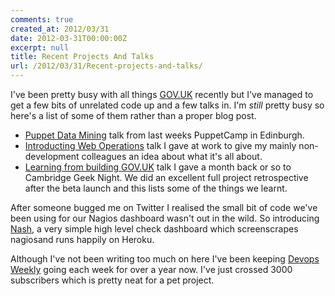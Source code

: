```yaml
---
comments: true
created_at: 2012/03/31
date: 2012-03-31T00:00:00Z
excerpt: null
title: Recent Projects And Talks
url: /2012/03/31/Recent-projects-and-talks/
---
```


I've been pretty busy with all things [GOV.UK](https://www.gov.uk) recently but I've managed to get a few bits of unrelated code up and a few talks in. I'm *still* pretty busy so here's a list of some of them rather than a proper blog post.

-   [Puppet Data Mining](http://www.slideshare.net/garethr/mining-puppet) talk from last weeks PuppetCamp in Edinburgh.
-   [Introducting Web Operations](http://www.slideshare.net/garethr/web-operations) talk I gave at work to give my mainly non-development colleagues an idea about what it's all about.
-   [Learning from building GOV.UK](http://www.slideshare.net/garethr/learnings-from-govuk) talk I gave a month back or so to Cambridge Geek Night. We did an excellent full project retrospective after the beta launch and this lists some of the things we learnt.

After someone bugged me on Twitter I realised the small bit of code we've been using for our Nagios dashboard wasn't out in the wild. So introducing [Nash](https://github.com/garethr/nash), a very simple high level check dashboard which screenscrapes nagiosand runs happily on Heroku.

Although I've not been writing too much on here I've been keeping [Devops Weekly](http://devopsweekly.com/) going each week for over a year now. I've just crossed 3000 subscribers which is pretty neat for a pet project.
